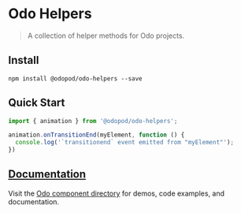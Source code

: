 # Odo Helpers

> A collection of helper methods for Odo projects.

## Install

```shell
npm install @odopod/odo-helpers --save
```

## Quick Start

```js
import { animation } from '@odopod/odo-helpers';

animation.onTransitionEnd(myElement, function () {
  console.log('`transitionend` event emitted from "myElement"');
})
```

## [Documentation][permalink]

Visit the [Odo component directory][permalink] for demos, code examples, and documentation.

[permalink]: https://code.odopod.com/odo-helpers/
